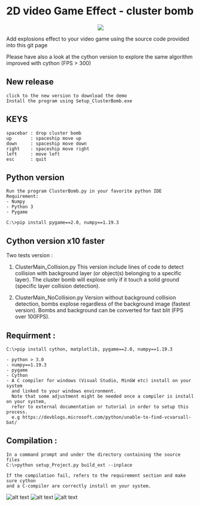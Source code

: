 
# 2D video Game Effect - cluster bomb

<p align="center">
    <img src="https://github.com/yoyoberenguer/GameEffect-cluster-bomb/blob/master/bombing.gif?raw=true">
</p>

Add explosions effect to your video game using the source code provided into this git page

Please have also a look at the cython version to explore the same algorithm improved with 
cython (FPS > 300)

## New release 
```
click to the new version to download the demo 
Install the program using Setup_ClusterBomb.exe
```

## KEYS
```
spacebar : drop cluster bomb 
up       : spaceship move up 
down     : spaceship move down 
right    : spaceship move right
left     : move left
esc      : quit
```

## Python version 
```
Run the program ClusterBomb.py in your favorite python IDE 
Requirement: 
- Numpy
- Python 3
- Pygame

C:\>pip install pygame==2.0, numpy==1.19.3
```

## Cython version x10 faster


Two tests version :

1) ClusterMain_Collision.py 
   This version include lines of code to detect collision with background 
   layer (or object(s) belonging to a specific layer).
   The cluster bomb will explose only if it touch a solid ground (specific layer 
   collision detection).
   
2) ClusterMain_NoCollision.py
   Version without background collision detection, bombs explose regardless of the 
   background image (fastest version).
   Bombs and background can be converted for fast blit (FPS over 100FPS).


## Requirment :

```
C:\>pip install cython, matplotlib, pygame==2.0, numpy==1.19.3 

- python > 3.0
- numpy==1.19.3
- pygame
- Cython
- A C compiler for windows (Visual Studio, MinGW etc) install on your system 
  and linked to your windows environment.
  Note that some adjustment might be needed once a compiler is install on your system, 
  refer to external documentation or tutorial in order to setup this process.
  e.g https://devblogs.microsoft.com/python/unable-to-find-vcvarsall-bat/
```

## Compilation : 
```
In a command prompt and under the directory containing the source files
C:\>python setup_Project.py build_ext --inplace

If the compilation fail, refers to the requirement section and make sure cython 
and a C-compiler are correctly install on your system. 

```


![alt text](https://github.com/yoyoberenguer/GameEffect/blob/master/Screendump0.png)
![alt text](https://github.com/yoyoberenguer/GameEffect/blob/master/Screendump1.png)
![alt text](https://github.com/yoyoberenguer/GameEffect/blob/master/Screendump2.png)

